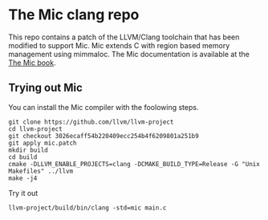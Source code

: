 # The Mic clang repo

This repo contains a patch of the LLVM/Clang toolchain that has been modified to support  Mic. 
Mic extends C with region based memory management using mimmaloc.
The Mic documentation is available at the
[The Mic book](https://mic-lang.github.io/).

## Trying out Mic

You can install the Mic compiler with the foolowing steps.

```
git clone https://github.com/llvm/llvm-project 
cd llvm-project
git checkout 3026ecaff54b220409ecc254b4f6209801a251b9
git apply mic.patch
mkdir build
cd build
cmake -DLLVM_ENABLE_PROJECTS=clang -DCMAKE_BUILD_TYPE=Release -G "Unix Makefiles" ../llvm
make -j4
```

Try it out

```
llvm-project/build/bin/clang -std=mic main.c
```